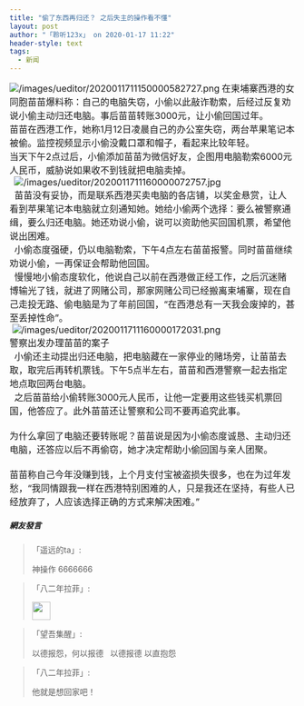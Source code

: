 ```yaml
---
title: "偷了东西再归还？ 之后失主的操作看不懂"
layout: post
author: "「聆听123x」 on 2020-01-17 11:22"
header-style: text
tags:
  - 新闻
---
```


<span style="font-size: 16px;"><img src="http://images.feileyuan.com/images/ueditor/2020011711150000582727.png" title="/images/ueditor/2020011711150000582727.png" alt="/images/ueditor/2020011711150000582727.png"></span>
<span style="font-size: 16px;">在柬埔寨西港的女同胞苗苗爆料称：自己的电脑失窃，小偷以此敲诈勒索，后经过反复劝说小偷主动归还电脑。事后苗苗转账3000元，让小偷回国过年。</span>
<br>
<span style="font-size: 16px;">苗苗在西港工作，她称1月12日凌晨自己的办公室失窃，两台苹果笔记本被偷。监控视频显示小偷没戴口罩和帽子，看起来比较年轻。</span>
<br>
<span style="font-size: 16px;">当天下午2点过后，小偷添加苗苗为微信好友，企图用电脑勒索6000元人民币，威胁说如果收不到钱就把电脑卖掉。</span>
<span style="font-size: 16px;"><br></span>
<span style="font-size: 16px;">&nbsp;</span>
<span style="font-size: 16px;"><img src="http://images.feileyuan.com/images/ueditor/2020011711160000072757.jpg" title="/images/ueditor/2020011711160000072757.jpg" alt="/images/ueditor/2020011711160000072757.jpg"></span>
<span style="font-size: 16px;"><br></span>
<span style="font-size: 16px;">&nbsp;</span>
<span style="font-size: 16px;">苗苗没有妥协，而是联系西港买卖电脑的各店铺，以奖金悬赏，让人看到苹果笔记本电脑就立刻通知她。她给小偷两个选择：要么被警察通缉，要么归还电脑。她还劝说小偷，说可以资助他买回国机票，希望他说出困难。</span>
<span style="font-size: 16px;"><br></span>
<span style="font-size: 16px;">&nbsp;</span>
<span style="font-size: 16px;">小偷态度强硬，仍以电脑勒索，下午4点左右苗苗报警。同时苗苗继续劝说小偷，一再保证会帮助他回国。</span>
<span style="font-size: 16px;"><br></span>
<span style="font-size: 16px;">&nbsp;</span>
<span style="font-size: 16px;">慢慢地小偷态度软化，他说自己以前在西港做正经工作，之后沉迷赌博输光了钱，就进了网赌公司，那家网赌公司已经搬离柬埔寨，现在自己走投无路、偷电脑是为了年前回国，“在西港总有一天我会废掉的，甚至丢掉性命”。</span>
<span style="font-size: 16px;"><br></span>
<span style="font-size: 16px;">&nbsp;<img src="http://images.feileyuan.com/images/ueditor/2020011711160000172031.png" title="/images/ueditor/2020011711160000172031.png" alt="/images/ueditor/2020011711160000172031.png"></span>
<span style="font-size: 16px;"><br></span>
<span style="font-size: 16px;">警察出发办理苗苗的案子</span>
<span style="font-size: 16px;"><br></span>
<span style="font-size: 16px;">&nbsp;</span>
<span style="font-size: 16px;">小偷还主动提出归还电脑，把电脑藏在一家停业的赌场旁，让苗苗去取，取完后再转机票钱。下午5点半左右，苗苗和西港警察一起去指定地点取回两台电脑。</span>
<span style="font-size: 16px;"><br></span>
<span style="font-size: 16px;">&nbsp;</span>
<span style="font-size: 16px;">之后苗苗给小偷转账3000元人民币，让他一定要用这些钱买机票回国，他答应了。此外苗苗还让警察和公司不要再追究此事。</span>
<br>
<span style="font-size: 16px;"><br></span>
<span style="font-size: 16px;">为什么拿回了电脑还要转账呢？苗苗说是因为小偷态度诚恳、主动归还电脑，还答应以后不再偷窃，她才决定帮助小偷回国与亲人团聚。</span>
<br>
<span style="font-size: 16px;"><br></span>
<span style="font-size: 16px;">苗苗称自己今年没赚到钱，上个月支付宝被盗损失很多，也在为过年发愁，“我同情跟我一样在西港特别困难的人，只是我还在坚持，有些人已经放弃了，人应该选择正确的方式来解决困难。”</span>
<input type="hidden" value="菲乐园提供"><br>

##### 網友發言 
> 「遥远的ta」:
> <p>神操作 6666666</p>

> 「八二年拉菲」:
> <p><img src="https://images.feileyuan.com/images/ueditor/dialogs/emotion/images/default/df_020.gif" width="32" height="32"></p>

> 「望吾集醒」:
> <p>以德报怨，何以报德&nbsp; &nbsp;以德报德 以直抱怨</p>

> 「八二年拉菲」:
> <p>他就是想回家吧！</p>



